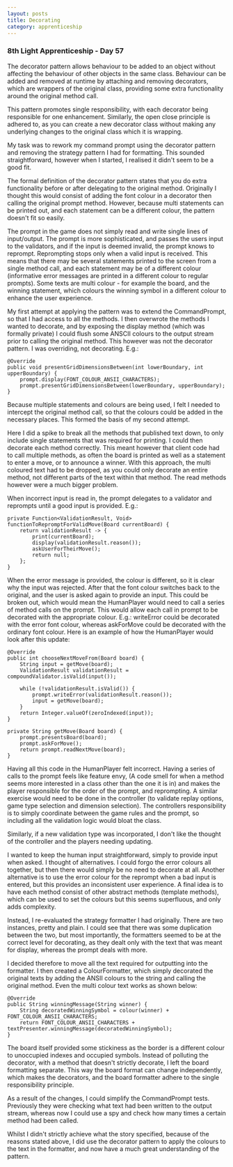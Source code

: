 ```yaml
---
layout: posts
title: Decorating
category: apprenticeship
---
```


### 8th Light Apprenticeship - Day 57

The decorator pattern allows behaviour to be added to an object without affecting the behaviour of other objects in the same class. Behaviour can be added and removed at runtime by attaching and removing decorators, which are wrappers of the original class, providing some extra functionality around the original method call.

This pattern promotes single responsibility, with each decorator being responsible for one enhancement. Similarly, the open close principle is adhered to, as you can create a new decorator class without making any 
underlying changes to the original class which it is wrapping.

<!--break--> 

My task was to rework my command prompt using the decorator pattern and removing the strategy pattern I had for formatting. This sounded straightforward, however when I started, I realised it didn't seem to be a good fit. 

The formal definition of the decorator pattern states that you do extra functionality before or after delegating to the original method. Originally I thought this would consist of adding the font colour in a decorator then calling the original prompt method. However, because multi statements can be printed out, and each statement can be a different colour, the pattern doesn't fit so easily. 

The prompt in the game does not simply read and write single lines of input/output. The prompt is more sophisticated, and passes the users input to the validators, and if the input is deemed invalid, the prompt knows to reprompt. Reprompting stops only when a valid input is received. This means that there may be several statements printed to the screen from a single method call, and each statement may be of a different colour (informative error messages are printed in a different colour to regular prompts). Some texts are multi colour - for example the board, and the winning statement, which colours the winning symbol in a different colour to enhance the user experience. 

My first attempt at applying the pattern was to extend the CommandPrompt, so that I had access to all the methods. I then overwrote the methods I wanted to decorate, and by exposing the display method (which was formally private) I could flush some ANSCII colours to the output stream prior to calling the original method. This however was not the decorator pattern. I was overriding, not decorating. E.g.:

    @Override
    public void presentGridDimensionsBetween(int lowerBoundary, int upperBoundary) {
        prompt.display(FONT_COLOUR_ANSII_CHARACTERS);
        prompt.presentGridDimensionsBetween(lowerBoundary, upperBoundary);
    }

Because multiple statements and colours are being used, I felt I needed to intercept the original method call, so that the colours could be added in the necessary places. This formed the basis of my second attempt.

Here I did a spike to break all the methods that published text down, to only include single statements that was required for printing. I could then decorate each method correctly. This meant however that client code had to call multiple methods, as often the board is printed as well as a statement to enter a move, or to announce a winner. With this approach, the multi coloured text had to be dropped, as you could only decorate an entire method, not different parts of the text within that method. The read methods however were a much bigger problem.

When incorrect input is read in, the prompt delegates to a validator and reprompts until a good input is provided. E.g.:

    private Function<ValidationResult, Void> functionToRepromptForValidMove(Board currentBoard) {
        return validationResult -> {
            print(currentBoard);
            display(validationResult.reason());
            askUserForTheirMove();
            return null;
        };
    }
    
When the error message is provided, the colour is different, so it is clear why the input was rejected. After that the font colour switches back to the original, and the user is asked again to provide an input.  This could be broken out, which would mean the HumanPlayer would need to call a series of method calls on the prompt. This would allow each call in prompt to be decorated with the appropriate colour. E.g.: writeError could be decorated with the error font colour, whereas askForMove could be decorated with the ordinary font colour. Here is an example of how the HumanPlayer would look after this update:
 
    @Override
    public int chooseNextMoveFrom(Board board) {
        String input = getMove(board);
        ValidationResult validationResult = compoundValidator.isValid(input());

        while (!validationResult.isValid()) {
            prompt.writeError(validationResult.reason());
            input = getMove(board);
        }
        return Integer.valueOf(zeroIndexed(input));
    }

    private String getMove(Board board) {
        prompt.presentsBoard(board);
        prompt.askForMove();
        return prompt.readNextMove(board);
    }
    
Having all this code in the HumanPlayer felt incorrect. Having a series of calls to the prompt feels like feature envy, (A code smell for when a method seems more interested in a class other than the one it is in) and makes the player responsible for the order of the prompt, and reprompting. A similar exercise would need to be done in the controller (to validate replay options, game type selection and dimension selection). The controllers responsibility is to simply coordinate between the game rules and the prompt, so including all the validation logic would bloat the class. 

Similarly, if a new validation type was incorporated, I don't like the thought of the controller and the players needing updating. 

I wanted to keep the human input straightforward, simply to provide input when asked. I thought of alternatives. I could forgo the error colours all together, but then there would simply be no need to decorate at all. Another alternative is to use the error colour for the reprompt when a bad input is entered, but this provides an inconsistent user experience. A final idea is to have each method consist of other abstract methods (template methods), which can be used to set the colours but this seems superfluous, and only adds complexity.

Instead, I re-evaluated the strategy formatter I had originally. There are two instances, pretty and plain. I could see that there was some duplication between the two, but most importantly, the formatters seemed to be at the correct level for decorating, as they dealt only with the text that was meant for display, whereas the prompt deals with more.

I decided therefore to move all the text required for outputting into the formatter. I then created a ColourFormatter, which simply decorated the original texts by adding the ANSII colours to the string and calling the original method. Even the multi colour text works as shown below:

    @Override
    public String winningMessage(String winner) {
        String decoratedWinningSymbol = colour(winner) + FONT_COLOUR_ANSII_CHARACTERS;
        return FONT_COLOUR_ANSII_CHARACTERS + textPresenter.winningMessage(decoratedWinningSymbol);
    }

The board itself provided some stickiness as the border is a different colour to unoccupied indexes and occupied symbols. Instead of polluting the decorator, with a method that doesn't strictly decorate, I left the board formatting separate. This way the board format can change independently, which makes the decorators, and the board formatter adhere to the single responsibility principle.

As a result of the changes, I could simplify the CommandPrompt tests. Previously they were checking what text had been written to the output stream, whereas now I could use a spy and check how many times a certain method had been called. 

Whilst I didn't strictly achieve what the story specified, because of the reasons stated above, I did use the decorator pattern to apply the colours to the text in the formatter, and now have a much great understanding of the pattern.



